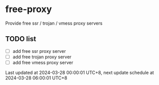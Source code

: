 
# free-proxy
Provide free ssr / trojan / vmess proxy servers


## TODO list
- [ ] add free ssr proxy server
- [ ] add free trojan proxy server
- [ ] add free vmess proxy server

Last updated at 2024-03-28 00:00:01 UTC+8, next update schedule at 2024-03-28 06:00:01 UTC+8

